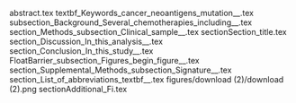 abstract.tex
textbf_Keywords_cancer_neoantigens_mutation__.tex
subsection_Background_Several_chemotherapies_including__.tex
section_Methods_subsection_Clinical_sample__.tex
sectionSection_title.tex
section_Discussion_In_this_analysis__.tex
section_Conclusion_In_this_study__.tex
FloatBarrier_subsection_Figures_begin_figure__.tex
section_Supplemental_Methods_subsection_Signature__.tex
section_List_of_abbreviations_textbf__.tex
figures/download (2)/download (2).png
sectionAdditional_Fi.tex
